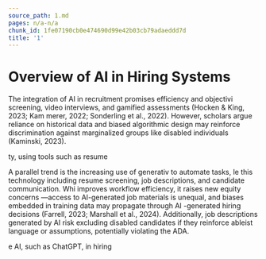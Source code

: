 ```yaml
---
source_path: 1.md
pages: n/a-n/a
chunk_id: 1fe07190cb0e474690d99e42b03cb79adaeddd7d
title: '1'
---
```

# Overview of AI in Hiring Systems

The integration of AI in recruitment promises efficiency and objectivi screening, video interviews, and gamified assessments (Hocken & King, 2023; Kam merer, 2022; Sonderling et al., 2022). However, scholars argue reliance on historical data and biased algorithmic design may reinforce discrimination against marginalized groups like disabled individuals (Kaminski, 2023).

ty, using tools such as resume

A parallel trend is the increasing use of generativ to automate tasks, le this technology including resume screening, job descriptions, and candidate communication. Whi improves workflow efficiency, it raises new equity concerns —access to AI-generated job materials is unequal, and biases embedded in training data may propagate through AI -generated hiring decisions (Farrell, 2023; Marshall et al., 2024). Additionally, job descriptions generated by AI risk excluding disabled candidates if they reinforce ableist language or assumptions, potentially violating the ADA.

e AI, such as ChatGPT, in hiring
